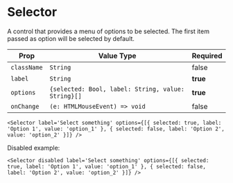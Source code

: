 # Selector
A control that provides a menu of options to be selected.
The first item passed as option will be selected by default.


| Prop |  Value Type | Required |
| --- | --- | --- |
| `className` | `String` | false | 
| `label` | `String` | **true** | 
| `options` | `{selected: Bool, label: String, value: String}[]` | **true** | 
| `onChange` | `(e: HTMLMouseEvent) => void` | false | 

```
<Selector label='Select something' options={[{ selected: true, label: 'Option 1', value: 'option_1' }, { selected: false, label: 'Option 2', value: 'option_2' }]} />
```

Disabled example:

```
<Selector disabled label='Select something' options={[{ selected: true, label: 'Option 1', value: 'option_1' }, { selected: false, label: 'Option 2', value: 'option_2' }]} />
```
